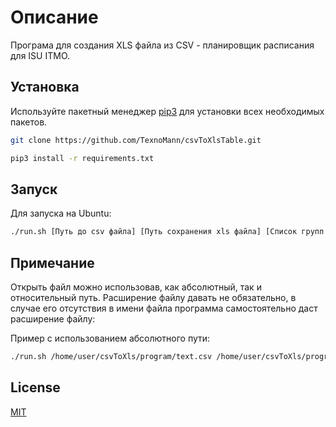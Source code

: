 # Описание

Програма для создания XLS файла из CSV - планировщик расписания для ISU ITMO.

## Установка

Используйте пакетный менеджер [pip3](https://pip.pypa.io/en/stable/) для установки всех необходимых пакетов.
```bash
git clone https://github.com/TexnoMann/csvToXlsTable.git
```

```bash
pip3 install -r requirements.txt
```

## Запуск
Для запуска на Ubuntu:
```bash
./run.sh [Путь до csv файла] [Путь сохранения xls файла] [Список групп при желании]
```
## Примечание
Открыть файл можно использовав, как абсолютный, так и относительный путь. Расширение файлу давать не обязательно, в случае его отсутствия в имени файла программа самостоятельно даст расширение файлу:

Пример с использованием абсолютного пути:
```bash
./run.sh /home/user/csvToXls/program/text.csv /home/user/csvToXls/program/text.xls P3138 P3134
```

## License
[MIT](https://choosealicense.com/licenses/mit/)
